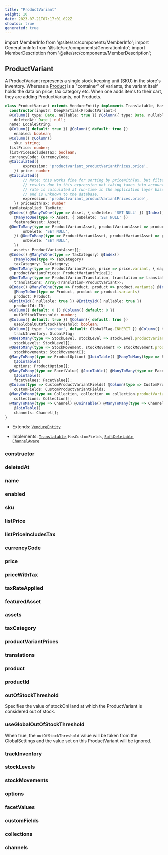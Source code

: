 ```yaml
---
title: "ProductVariant"
weight: 10
date: 2023-07-21T07:17:01.022Z
showtoc: true
generated: true
---
```

<!-- This file was generated from the Vendure source. Do not modify. Instead, re-run the "docs:build" script -->
import MemberInfo from '@site/src/components/MemberInfo';
import GenerationInfo from '@site/src/components/GenerationInfo';
import MemberDescription from '@site/src/components/MemberDescription';


## ProductVariant

<GenerationInfo sourceFile="packages/core/src/entity/product-variant/product-variant.entity.ts" sourceLine="37" packageName="@vendure/core" />

A ProductVariant represents a single stock keeping unit (SKU) in the store's inventory.
Whereas a <a href='/docs/reference/typescript-api/entities/product#product'>Product</a> is a "container" of variants, the variant itself holds the
data on price, tax category etc. When one adds items to their cart, they are adding
ProductVariants, not Products.

```ts title="Signature"
class ProductVariant extends VendureEntity implements Translatable, HasCustomFields, SoftDeletable, ChannelAware {
  constructor(input?: DeepPartial<ProductVariant>)
  @Column({ type: Date, nullable: true }) @Column({ type: Date, nullable: true })
    deletedAt: Date | null;
  name: LocaleString;
  @Column({ default: true }) @Column({ default: true })
    enabled: boolean;
  @Column() @Column()
    sku: string;
  listPrice: number;
  listPriceIncludesTax: boolean;
  currencyCode: CurrencyCode;
  @Calculated({
        expression: 'productvariant_productVariantPrices.price',
    }) price: number
  @Calculated({
        // Note: this works fine for sorting by priceWithTax, but filtering will return inaccurate
        // results due to this expression not taking taxes into account. This is because the tax
        // rate is calculated at run-time in the application layer based on the current context,
        // and is unknown to the database.
        expression: 'productvariant_productVariantPrices.price',
    }) priceWithTax: number
  taxRateApplied: TaxRate;
  @Index() @ManyToOne(type => Asset, { onDelete: 'SET NULL' }) @Index()
    @ManyToOne(type => Asset, { onDelete: 'SET NULL' })
    featuredAsset: Asset;
  @OneToMany(type => ProductVariantAsset, productVariantAsset => productVariantAsset.productVariant, {
        onDelete: 'SET NULL',
    }) @OneToMany(type => ProductVariantAsset, productVariantAsset => productVariantAsset.productVariant, {
        onDelete: 'SET NULL',
    })
    assets: ProductVariantAsset[];
  @Index() @ManyToOne(type => TaxCategory) @Index()
    @ManyToOne(type => TaxCategory)
    taxCategory: TaxCategory;
  @OneToMany(type => ProductVariantPrice, price => price.variant, { eager: true }) @OneToMany(type => ProductVariantPrice, price => price.variant, { eager: true })
    productVariantPrices: ProductVariantPrice[];
  @OneToMany(type => ProductVariantTranslation, translation => translation.base, { eager: true }) @OneToMany(type => ProductVariantTranslation, translation => translation.base, { eager: true })
    translations: Array<Translation<ProductVariant>>;
  @Index() @ManyToOne(type => Product, product => product.variants) @Index()
    @ManyToOne(type => Product, product => product.variants)
    product: Product;
  @EntityId({ nullable: true }) @EntityId({ nullable: true })
    productId: ID;
  @Column({ default: 0 }) @Column({ default: 0 })
    outOfStockThreshold: number;
  @Column({ default: true }) @Column({ default: true })
    useGlobalOutOfStockThreshold: boolean;
  @Column({ type: 'varchar', default: GlobalFlag.INHERIT }) @Column({ type: 'varchar', default: GlobalFlag.INHERIT })
    trackInventory: GlobalFlag;
  @OneToMany(type => StockLevel, stockLevel => stockLevel.productVariant) @OneToMany(type => StockLevel, stockLevel => stockLevel.productVariant)
    stockLevels: StockLevel[];
  @OneToMany(type => StockMovement, stockMovement => stockMovement.productVariant) @OneToMany(type => StockMovement, stockMovement => stockMovement.productVariant)
    stockMovements: StockMovement[];
  @ManyToMany(type => ProductOption) @JoinTable() @ManyToMany(type => ProductOption)
    @JoinTable()
    options: ProductOption[];
  @ManyToMany(type => FacetValue) @JoinTable() @ManyToMany(type => FacetValue)
    @JoinTable()
    facetValues: FacetValue[];
  @Column(type => CustomProductVariantFields) @Column(type => CustomProductVariantFields)
    customFields: CustomProductVariantFields;
  @ManyToMany(type => Collection, collection => collection.productVariants) @ManyToMany(type => Collection, collection => collection.productVariants)
    collections: Collection[];
  @ManyToMany(type => Channel) @JoinTable() @ManyToMany(type => Channel)
    @JoinTable()
    channels: Channel[];
}
```
* Extends: <code><a href='/docs/reference/typescript-api/entities/vendure-entity#vendureentity'>VendureEntity</a></code>


* Implements: <code><a href='/docs/reference/typescript-api/entities/interfaces#translatable'>Translatable</a></code>, <code>HasCustomFields</code>, <code><a href='/docs/reference/typescript-api/entities/interfaces#softdeletable'>SoftDeletable</a></code>, <code><a href='/docs/reference/typescript-api/entities/interfaces#channelaware'>ChannelAware</a></code>



<div className="members-wrapper">

### constructor

<MemberInfo kind="method" type="(input?: DeepPartial&#60;<a href='/docs/reference/typescript-api/entities/product-variant#productvariant'>ProductVariant</a>&#62;) => ProductVariant"   />


### deletedAt

<MemberInfo kind="property" type="Date | null"   />


### name

<MemberInfo kind="property" type="LocaleString"   />


### enabled

<MemberInfo kind="property" type="boolean"   />


### sku

<MemberInfo kind="property" type="string"   />


### listPrice

<MemberInfo kind="property" type="number"   />


### listPriceIncludesTax

<MemberInfo kind="property" type="boolean"   />


### currencyCode

<MemberInfo kind="property" type="<a href='/docs/reference/typescript-api/common/currency-code#currencycode'>CurrencyCode</a>"   />


### price

<MemberInfo kind="property" type="number"   />


### priceWithTax

<MemberInfo kind="property" type="number"   />


### taxRateApplied

<MemberInfo kind="property" type="<a href='/docs/reference/typescript-api/entities/tax-rate#taxrate'>TaxRate</a>"   />


### featuredAsset

<MemberInfo kind="property" type="<a href='/docs/reference/typescript-api/entities/asset#asset'>Asset</a>"   />


### assets

<MemberInfo kind="property" type="ProductVariantAsset[]"   />


### taxCategory

<MemberInfo kind="property" type="<a href='/docs/reference/typescript-api/entities/tax-category#taxcategory'>TaxCategory</a>"   />


### productVariantPrices

<MemberInfo kind="property" type="<a href='/docs/reference/typescript-api/entities/product-variant-price#productvariantprice'>ProductVariantPrice</a>[]"   />


### translations

<MemberInfo kind="property" type="Array&#60;Translation&#60;<a href='/docs/reference/typescript-api/entities/product-variant#productvariant'>ProductVariant</a>&#62;&#62;"   />


### product

<MemberInfo kind="property" type="<a href='/docs/reference/typescript-api/entities/product#product'>Product</a>"   />


### productId

<MemberInfo kind="property" type="<a href='/docs/reference/typescript-api/common/id#id'>ID</a>"   />


### outOfStockThreshold

<MemberInfo kind="property" type="number"   />

Specifies the value of stockOnHand at which the ProductVariant is considered
out of stock.
### useGlobalOutOfStockThreshold

<MemberInfo kind="property" type="boolean"   />

When true, the `outOfStockThreshold` value will be taken from the GlobalSettings and the
value set on this ProductVariant will be ignored.
### trackInventory

<MemberInfo kind="property" type="GlobalFlag"   />


### stockLevels

<MemberInfo kind="property" type="<a href='/docs/reference/typescript-api/entities/stock-level#stocklevel'>StockLevel</a>[]"   />


### stockMovements

<MemberInfo kind="property" type="<a href='/docs/reference/typescript-api/entities/stock-movement#stockmovement'>StockMovement</a>[]"   />


### options

<MemberInfo kind="property" type="<a href='/docs/reference/typescript-api/entities/product-option#productoption'>ProductOption</a>[]"   />


### facetValues

<MemberInfo kind="property" type="<a href='/docs/reference/typescript-api/entities/facet-value#facetvalue'>FacetValue</a>[]"   />


### customFields

<MemberInfo kind="property" type="CustomProductVariantFields"   />


### collections

<MemberInfo kind="property" type="<a href='/docs/reference/typescript-api/entities/collection#collection'>Collection</a>[]"   />


### channels

<MemberInfo kind="property" type="<a href='/docs/reference/typescript-api/entities/channel#channel'>Channel</a>[]"   />




</div>
